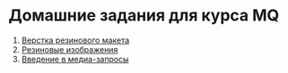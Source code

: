 # Домашние задания для курса MQ

1. [Верстка резинового макета](fluid/)
2. [Резиновые изображения](fluid-images/)
3. [Введение в медиа-запросы](media-types/)
